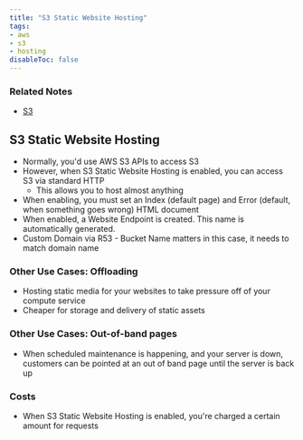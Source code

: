 ```yaml
---
title: "S3 Static Website Hosting"
tags:
- aws
- s3
- hosting
disableToc: false
---
```


### Related Notes
- [S3](/notes/aws/s3/s3.md)

## S3 Static Website Hosting
- Normally, you'd use AWS S3 APIs to access S3
- However, when S3 Static Website Hosting is enabled, you can access S3 via standard HTTP
	- This allows you to host almost anything
- When enabling, you must set an Index (default page) and Error (default, when something goes wrong) HTML document
- When enabled, a Website Endpoint is created. This name is automatically generated.
- Custom Domain via R53 - Bucket Name matters in this case, it needs to match domain name

### Other Use Cases: Offloading
- Hosting static media for your websites to take pressure off of your compute service
- Cheaper for storage and delivery of static assets

### Other Use Cases: Out-of-band pages
- When scheduled maintenance is happening, and your server is down, customers can be pointed at an out of band page until the server is back up

### Costs
- When S3 Static Website Hosting is enabled, you're charged a certain amount for requests